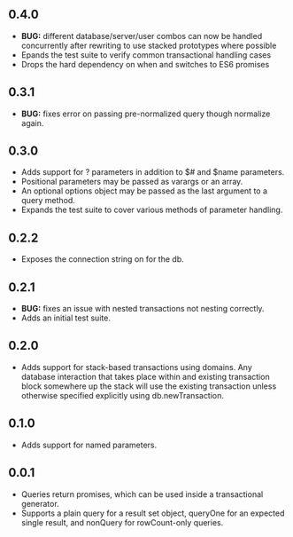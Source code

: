 ## 0.4.0

* __BUG:__ different database/server/user combos can now be handled concurrently after rewriting to use stacked prototypes where possible
* Epands the test suite to verify common transactional handling cases
* Drops the hard dependency on when and switches to ES6 promises

## 0.3.1

* __BUG:__ fixes error on passing pre-normalized query though normalize again.

## 0.3.0

* Adds support for ? parameters in addition to $# and $name parameters.
* Positional parameters may be passed as varargs or an array.
* An optional options object may be passed as the last argument to a query method.
* Expands the test suite to cover various methods of parameter handling.

## 0.2.2

* Exposes the connection string on for the db.

## 0.2.1

* __BUG:__ fixes an issue with nested transactions not nesting correctly.
* Adds an initial test suite.

## 0.2.0

* Adds support for stack-based transactions using domains. Any database interaction that takes place within and existing transaction block somewhere up the stack will use the existing transaction unless otherwise specified explicitly using db.newTransaction.

## 0.1.0

* Adds support for named parameters.

## 0.0.1

* Queries return promises, which can be used inside a transactional generator.
* Supports a plain query for a result set object, queryOne for an expected single result, and nonQuery for rowCount-only queries.
